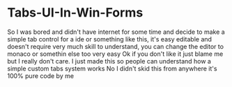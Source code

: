 # Tabs-UI-In-Win-Forms
So I was bored and didn't have internet for some time and decide to make a simple tab control for a ide or something like this,  it's easy editable and doesn't require very much skill to understand, you can change the editor to monaco or somethin else too very easy
Ok if you don't like it just blame me but I really don't care.
I just made this so people can understand how a simple custom tabs system works
No I didn't skid this from anywhere it's 100% pure code by me
